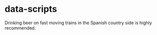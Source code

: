 # data-scripts
Drinking beer on fast moving trains in the Spanish country side is highly recommended.
